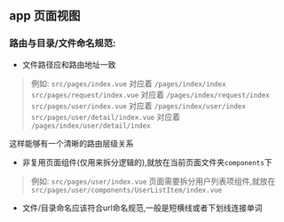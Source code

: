 ## app 页面视图

### 路由与目录/文件命名规范:

* 文件路径应和路由地址一致

> 例如:
> `src/pages/index.vue` 对应着 `/pages/index/index`
> `src/pages/request/index.vue` 对应着 `/pages/index/request/index`
> `src/pages/user/index.vue` 对应着 `/pages/index/user/index`
> `src/pages/user/detail/index.vue` 对应着 `/pages/index/user/detail/index`

这样能够有一个清晰的路由层级关系

* 非复用页面组件(仅用来拆分逻辑的),就放在当前页面文件夹`components`下

> 例如:
> `src/pages/user/index.vue` 页面需要拆分用户列表项组件,就放在 `src/pages/user/components/UserListItem/index.vue`

* 文件/目录命名应该符合url命名规范,一般是短横线或者下划线连接单词
